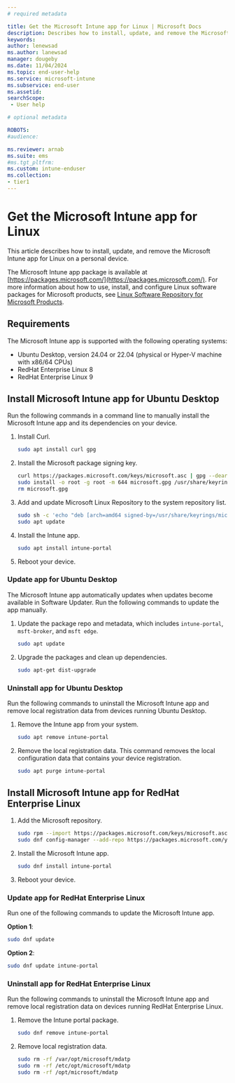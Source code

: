 ```yaml
---
# required metadata

title: Get the Microsoft Intune app for Linux | Microsoft Docs
description: Describes how to install, update, and remove the Microsoft Intune app for Linux. 
keywords:
author: lenewsad
ms.author: lanewsad
manager: dougeby
ms.date: 11/04/2024
ms.topic: end-user-help
ms.service: microsoft-intune
ms.subservice: end-user
ms.assetid: 
searchScope:
 - User help

# optional metadata

ROBOTS:  
#audience:

ms.reviewer: arnab
ms.suite: ems
#ms.tgt_pltfrm:
ms.custom: intune-enduser
ms.collection:
- tier1
---  
```


# Get the Microsoft Intune app for Linux   

This article describes how to install, update, and remove the Microsoft Intune app for Linux on a personal device.  

The Microsoft Intune app package is available at [https://packages.microsoft.com/](https://packages.microsoft.com/). For more information about how to use, install, and configure Linux software packages for Microsoft products, see [Linux Software Repository for Microsoft Products](/windows-server/administration/linux-package-repository-for-microsoft-software).  

## Requirements  

The Microsoft Intune app is supported with the following operating systems:  

 - Ubuntu Desktop, version 24.04 or 22.04 (physical or Hyper-V machine with x86/64 CPUs)  
 - RedHat Enterprise Linux 8  
 - RedHat Enterprise Linux 9

## Install Microsoft Intune app for Ubuntu Desktop
Run the following commands in a command line to manually install the Microsoft Intune app and its dependencies on your device.  

1. Install Curl. 

    ```bash
    sudo apt install curl gpg
    ```

2. Install the Microsoft package signing key.  

   ```bash
   curl https://packages.microsoft.com/keys/microsoft.asc | gpg --dearmor > microsoft.gpg
   sudo install -o root -g root -m 644 microsoft.gpg /usr/share/keyrings/
   rm microsoft.gpg
   ```

3. Add and update Microsoft Linux Repository to the system repository list.

   ```bash
   sudo sh -c 'echo "deb [arch=amd64 signed-by=/usr/share/keyrings/microsoft.gpg] https://packages.microsoft.com/ubuntu/$(lsb_release -rs)/prod $(lsb_release -cs) main" >> /etc/apt/sources.list.d/microsoft-ubuntu-$(lsb_release -cs)-prod.list'
   sudo apt update
   ```

4. Install the Intune app.

    ```bash
    sudo apt install intune-portal
    ``` 

5. Reboot your device.  

### Update app for Ubuntu Desktop 
The Microsoft Intune app automatically updates when updates become available in Software Updater. Run the following commands to update the app manually.    


1. Update the package repo and metadata, which includes `intune-portal`, `msft-broker`, and `msft edge`.   

    ```bash
    sudo apt update
    ```
 
2. Upgrade the packages and clean up dependencies.  

    ```bash
    sudo apt-get dist-upgrade
    ```

### Uninstall app for Ubuntu Desktop  
Run the following commands to uninstall the Microsoft Intune app and remove local registration data from devices running Ubuntu Desktop.  

1. Remove the Intune app from your system.  

    ```bash
    sudo apt remove intune-portal
    ```

2. Remove the local registration data. This command removes the local configuration data that contains your device registration.     

    ```bash
    sudo apt purge intune-portal
    ```  
## Install Microsoft Intune app for RedHat Enterprise Linux  

1. Add the Microsoft repository.  

   ```bash
   sudo rpm --import https://packages.microsoft.com/keys/microsoft.asc
   sudo dnf config-manager --add-repo https://packages.microsoft.com/yumrepos/microsoft-rhel9.0-prod
   ```

2. Install the Microsoft Intune app.  

   ```bash
   sudo dnf install intune-portal
   ```

3. Reboot your device.  

### Update app for RedHat Enterprise Linux  
Run one of the following commands to update the Microsoft Intune app.  

**Option 1**:  

   ```bash
   sudo dnf update
   ```

**Option 2**: 
   ```bash
   sudo dnf update intune-portal
   ```

### Uninstall app for RedHat Enterprise Linux  

Run the following commands to uninstall the Microsoft Intune app and remove local registration data on devices running RedHat Enterprise Linux.    

1. Remove the Intune portal package.  

   ```bash
   sudo dnf remove intune-portal
   ```

2. Remove local registration data.  

   ```bash
   sudo rm -rf /var/opt/microsoft/mdatp
   sudo rm -rf /etc/opt/microsoft/mdatp
   sudo rm -rf /opt/microsoft/mdatp
   ```  
